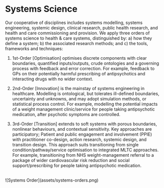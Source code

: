 # Systems Science
Our cooperative of disciplines includes systems modelling, systems engineering, systemic design, clinical research, public health research, and health and care commissioning and provision. We apply three orders of systems science to health & care systems, distinguished by: a) how they define a system;
b) the associated research methods; and c) the tools, frameworks and techniques:

1) 1st-Order [Optimisation] optimises discrete components with clear boundaries, quantified inputs/outputs, crude ontologies and a governing process with feedback and error correction. For example, feedback to GPs on their potentially harmful prescribing of antipsychotics and interacting drugs with no wider context.

2) 2nd-Order [Innovation] is the mainstay of systems engineering in healthcare. Modelling is ontological, but tolerates ill-defined boundaries, uncertainty and unknowns, and may adopt simulation methods, or statistical process control. For example, modelling the potential impacts of a weight management clinic/service for people taking antipsychotic medication, after psychotic symptoms are controlled.
   
3) 3rd-Order [Transition] extends to soft systems with porous boundaries, nonlinear behaviours, and contextual sensitivity. Key approaches are participatory; Patient and public engagement and involvement (PPIE) with practitioner co-design, action research, systemic design, and transition design. This approach suits transitioning from single condition/pathway/service optimisation to integrated MLTC approaches. For example, transitioning from NHS weight-management referral to a package of wider
cardiovascular risk reduction and social support/prescribing for people taking antipsychotic medication.

<br>
![Systems Order](assets/systems-orders.png)
